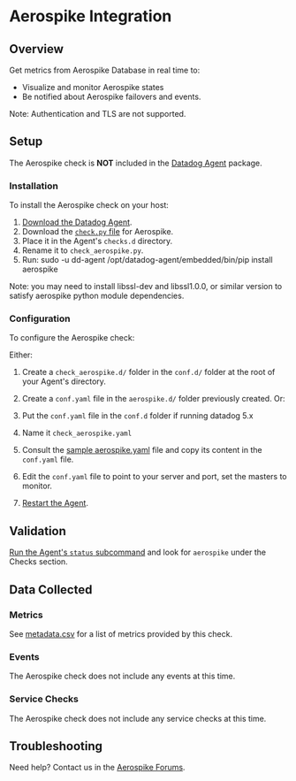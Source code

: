 # Aerospike Integration

## Overview

Get metrics from Aerospike Database in real time to:

* Visualize and monitor Aerospike states
* Be notified about Aerospike failovers and events.

Note: Authentication and TLS are not supported.

## Setup

The Aerospike check is **NOT** included in the [Datadog Agent][1] package.

### Installation

To install the Aerospike check on your host:

1. [Download the Datadog Agent][1].
2. Download the [`check.py` file][2] for Aerospike.
3. Place it in the Agent's `checks.d` directory.
4. Rename it to `check_aerospike.py`.
5. Run: sudo -u dd-agent /opt/datadog-agent/embedded/bin/pip install aerospike

Note: you may need to install libssl-dev and libssl1.0.0, or similar version to satisfy aerospike python module dependencies.

### Configuration

To configure the Aerospike check: 

Either:
1. Create a `check_aerospike.d/` folder in the `conf.d/` folder at the root of your Agent's directory. 
2. Create a `conf.yaml` file in the `aerospike.d/` folder previously created.
Or:
1. Put the `conf.yaml` file in the `conf.d` folder if running datadog 5.x
2. Name it `check_aerospike.yaml`

3. Consult the [sample aerospike.yaml][3] file and copy its content in the `conf.yaml` file.
4. Edit the `conf.yaml` file to point to your server and port, set the masters to monitor.
5. [Restart the Agent][4].

## Validation

[Run the Agent's `status` subcommand][5] and look for `aerospike` under the Checks section.

## Data Collected
### Metrics
See [metadata.csv][6] for a list of metrics provided by this check.

### Events
The Aerospike check does not include any events at this time.

### Service Checks
The Aerospike check does not include any service checks at this time.

## Troubleshooting
Need help? Contact us in the [Aerospike Forums][7].

[1]: https://app.datadoghq.com/account/settings#agent
[2]: https://github.com/DataDog/integrations-extras/blob/master/aerospike/check.py
[3]: https://github.com/DataDog/integrations-extras/blob/master/aerospike/conf.yaml.example
[4]: https://docs.datadoghq.com/agent/faq/agent-commands/#start-stop-restart-the-agent
[5]: https://docs.datadoghq.com/agent/faq/agent-commands/#agent-status-and-information
[6]: https://github.com/DataDog/integrations-extras/blob/master/aerospike/metadata.csv
[7]: http://discuss.aerospike.com

